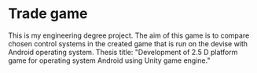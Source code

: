 # Trade game
This is my engineering degree project. 
The aim of this game is to compare chosen control systems in the created game that is run on the devise with Android operating system. 
Thesis title: "Development of 2.5 D platform game for operating system Android using Unity game engine."
